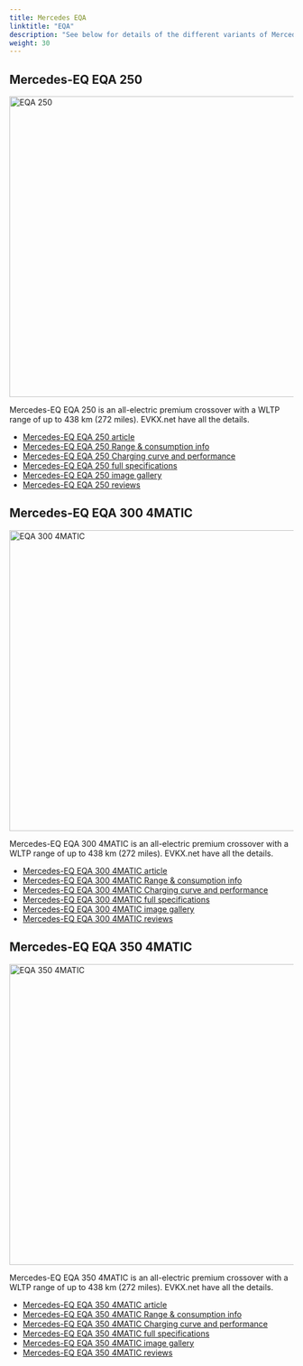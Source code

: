 ```yaml
---
title: Mercedes EQA
linktitle: "EQA"
description: "See below for details of the different variants of Mercedes EQA"
weight: 30
---
```

## Mercedes-EQ EQA 250

<a href="/models/mercedes/eqa/eqa_250/"><img src="https://media.evkx.net/multimedia/models/mercedes/eqa/eqa_250/main_1_st.jpg" width="800" height="533" alt="EQA 250" ></a>

Mercedes-EQ EQA 250 is an all-electric premium crossover with a WLTP range of up to 438 km (272 miles). EVKX.net have all the details. 

- [Mercedes-EQ EQA 250 article](/models/mercedes/eqa/eqa_250/)
- [Mercedes-EQ EQA 250 Range & consumption info](/models/mercedes/eqa/eqa_250//rangeandconsumption)
- [Mercedes-EQ EQA 250 Charging curve and performance](/models/mercedes/eqa/eqa_250//chargingcurve)
- [Mercedes-EQ EQA 250 full specifications](/models/mercedes/eqa/eqa_250//specifications)
- [Mercedes-EQ EQA 250 image gallery](/models/mercedes/eqa/eqa_250//gallery)
- [Mercedes-EQ EQA 250 reviews](/models/mercedes/eqa/eqa_250//reviews)

## Mercedes-EQ EQA 300 4MATIC

<a href="/models/mercedes/eqa/eqa_300_4matic/"><img src="https://media.evkx.net/multimedia/models/mercedes/eqa/eqa_300_4matic/main_1_st.jpg" width="800" height="533" alt="EQA 300 4MATIC" ></a>

Mercedes-EQ EQA 300 4MATIC is an all-electric premium crossover with a WLTP range of up to 438 km (272 miles). EVKX.net have all the details. 

- [Mercedes-EQ EQA 300 4MATIC article](/models/mercedes/eqa/eqa_300_4matic/)
- [Mercedes-EQ EQA 300 4MATIC Range & consumption info](/models/mercedes/eqa/eqa_300_4matic//rangeandconsumption)
- [Mercedes-EQ EQA 300 4MATIC Charging curve and performance](/models/mercedes/eqa/eqa_300_4matic//chargingcurve)
- [Mercedes-EQ EQA 300 4MATIC full specifications](/models/mercedes/eqa/eqa_300_4matic//specifications)
- [Mercedes-EQ EQA 300 4MATIC image gallery](/models/mercedes/eqa/eqa_300_4matic//gallery)
- [Mercedes-EQ EQA 300 4MATIC reviews](/models/mercedes/eqa/eqa_300_4matic//reviews)

## Mercedes-EQ EQA 350 4MATIC

<a href="/models/mercedes/eqa/eqa_350_4matic/"><img src="https://media.evkx.net/multimedia/models/mercedes/eqa/eqa_350_4matic/main_1_st.jpg" width="800" height="533" alt="EQA 350 4MATIC" ></a>

Mercedes-EQ EQA 350 4MATIC is an all-electric premium crossover with a WLTP range of up to 438 km (272 miles). EVKX.net have all the details. 

- [Mercedes-EQ EQA 350 4MATIC article](/models/mercedes/eqa/eqa_350_4matic/)
- [Mercedes-EQ EQA 350 4MATIC Range & consumption info](/models/mercedes/eqa/eqa_350_4matic//rangeandconsumption)
- [Mercedes-EQ EQA 350 4MATIC Charging curve and performance](/models/mercedes/eqa/eqa_350_4matic//chargingcurve)
- [Mercedes-EQ EQA 350 4MATIC full specifications](/models/mercedes/eqa/eqa_350_4matic//specifications)
- [Mercedes-EQ EQA 350 4MATIC image gallery](/models/mercedes/eqa/eqa_350_4matic//gallery)
- [Mercedes-EQ EQA 350 4MATIC reviews](/models/mercedes/eqa/eqa_350_4matic//reviews)

